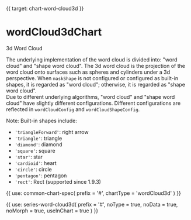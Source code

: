 {{ target: chart-word-cloud3d }}

# wordCloud3dChart

3d Word Cloud

The underlying implementation of the word cloud is divided into: "word cloud" and "shape word cloud". The 3d word cloud is the projection of the word cloud onto surfaces such as spheres and cylinders under a 3d perspective.
When `maskShape` is not configured or configured as built-in shapes, it is regarded as "word cloud"; otherwise, it is regarded as "shape word cloud".  
Due to different underlying algorithms, "word cloud" and "shape word cloud" have slightly different configurations. Different configurations are reflected in `wordCloudConfig` and `wordCloudShapeConfig`.

Note: Built-in shapes include:

- `'triangleForward'`: right arrow
- `'triangle'`: triangle
- `'diamond'`: diamond
- `'square'`: square
- `'star'`: star
- `'cardioid'`: heart
- `'circle'`: circle
- `'pentagon'`: pentagon
- `'rect'`: Rect (supported since 1.9.3)

{{ use: common-chart-spec(
    prefix = '#',
    chartType = 'wordCloud3d'
) }}

{{ use: series-word-cloud3d(
  prefix = '#',
  noType = true,
  noData = true,
  noMorph = true,
  useInChart = true
) }}